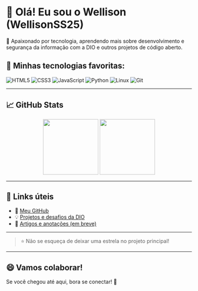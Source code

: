 # 👋 Olá! Eu sou o Wellison (WellisonSS25)

🎯 Apaixonado por tecnologia, aprendendo mais sobre desenvolvimento e segurança da informação com a DIO e outros projetos de código aberto.

## 🚀 Minhas tecnologias favoritas:

![HTML5](https://img.shields.io/badge/HTML5-E34F26?style=flat&logo=html5&logoColor=white)
![CSS3](https://img.shields.io/badge/CSS3-1572B6?style=flat&logo=css3&logoColor=white)
![JavaScript](https://img.shields.io/badge/JavaScript-F7DF1E?style=flat&logo=javascript&logoColor=black)
![Python](https://img.shields.io/badge/Python-3776AB?style=flat&logo=python&logoColor=white)
![Linux](https://img.shields.io/badge/Linux-FCC624?style=flat&logo=linux&logoColor=black)
![Git](https://img.shields.io/badge/Git-F05032?style=flat&logo=git&logoColor=white)

---

## 📈 GitHub Stats

<div align="center">
  <img height="150em" src="https://github-readme-stats.vercel.app/api?username=WellisonSS25&show_icons=true&theme=radical"/>
  <img height="150em" src="https://github-readme-stats.vercel.app/api/top-langs/?username=WellisonSS25&layout=compact&theme=radical"/>
</div>

---

## 🔗 Links úteis

- 💼 [Meu GitHub](https://github.com/WellisonSS25)
- 💡 [Projetos e desafios da DIO](https://web.dio.me/users/WellisonSS25)
- 📝 [Artigos e anotações (em breve)]()

---

> ⭐ Não se esqueça de deixar uma estrela no projeto principal!

---

## 😄 Vamos colaborar!

Se você chegou até aqui, bora se conectar! 🚀
